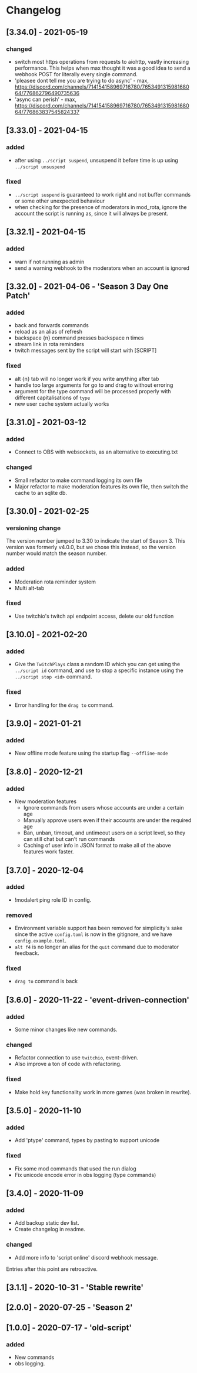 # Changelog

## [3.34.0] - 2021-05-19
### changed
- switch most https operations from requests to aiohttp, vastly increasing performance. This helps when max thought it was a good idea to send a webhook POST for literally every single command.
- 'pleasee dont tell me you are trying to do async' - max, https://discord.com/channels/714154158969716780/765349131598168064/776862796490735636
- 'async can perish' - max, https://discord.com/channels/714154158969716780/765349131598168064/776863837545824337

## [3.33.0] - 2021-04-15
### added
- after using `../script suspend`, unsuspend it before time is up using `../script unsuspend`
### fixed
- `../script suspend` is guaranteed to work right and not buffer commands or some other unexpected behaviour
- when checking for the presence of moderators in mod_rota, ignore the account the script is running as, since it will always be present.

## [3.32.1] - 2021-04-15
### added
- warn if not running as admin
- send a warning webhook to the moderators when an account is ignored

## [3.32.0] - 2021-04-06 - 'Season 3 Day One Patch'
### added
- back and forwards commands
- reload as an alias of refresh
- backspace {n} command presses backspace n times
- stream link in rota reminders
- twitch messages sent by the script will start with \[SCRIPT\]
### fixed
- alt {n} tab will no longer work if you write anything after tab
- handle too large arguments for go to and drag to without erroring
- argument for the type command will be processed properly with different capitalisations of `type`
- new user cache system actually works

## [3.31.0] - 2021-03-12
### added
- Connect to OBS with websockets, as an alternative to executing.txt
### changed
- Small refactor to make command logging its own file
- Major refactor to make moderation features its own file, then switch the cache to an sqlite db.

## [3.30.0] - 2021-02-25
### versioning change
The version number jumped to 3.30 to indicate the start of Season 3. This version was formerly v4.0.0, but we chose this instead, so the version number would match the season number.
### added
- Moderation rota reminder system
- Multi alt-tab
### fixed
- Use twitchio's twitch api endpoint access, delete our old function

## [3.10.0] - 2021-02-20
### added
- Give the `TwitchPlays` class a random ID which you can get using the `../script id` command, and use to stop a specific instance using the `../script stop <id>` command.
### fixed
- Error handling for the `drag to` command.

## [3.9.0] - 2021-01-21
### added
- New offline mode feature using the startup flag `--offline-mode`

## [3.8.0] - 2020-12-21
### added
- New moderation features
    - Ignore commands from users whose accounts are under a certain age
    - Manually approve users even if their accounts are under the required age
    - Ban, unban, timeout, and untimeout users on a script level, so they can still chat but can't run commands
    - Caching of user info in JSON format to make all of the above features work faster.

## [3.7.0] - 2020-12-04
### added
- !modalert ping role ID in config.
### removed
- Environment variable support has been removed for simplicity's sake since the active `config.toml` is now in the gitignore, and we have `config.example.toml`.
- `alt f4` is no longer an alias for the `quit` command due to moderator feedback.
### fixed
- `drag to` command is back

## [3.6.0] - 2020-11-22 - 'event-driven-connection'
### added
- Some minor changes like new commands.
### changed
- Refactor connection to use `twitchio`, event-driven.
- Also improve a ton of code with refactoring.
### fixed
- Make hold key functionality work in more games (was broken in rewrite).

## [3.5.0] - 2020-11-10
### added
- Add 'ptype' command, types by pasting to support unicode
### fixed
- Fix some mod commands that used the run dialog
- Fix unicode encode error in obs logging (type commands)

## [3.4.0] - 2020-11-09
### added
- Add backup static dev list.
- Create changelog in readme.
### changed
- Add more info to 'script online' discord webhook message.



Entries after this point are retroactive.

## [3.1.1] - 2020-10-31 - 'Stable rewrite'

## [2.0.0] - 2020-07-25 - 'Season 2'

## [1.0.0] - 2020-07-17 - 'old-script'
### added 
- New commands
- obs logging.
